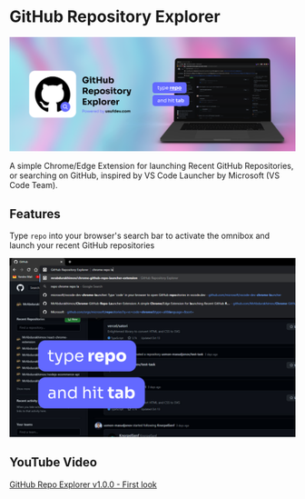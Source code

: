 # GitHub Repository Explorer

![Use the omnibox to open recently opened GitHub repositories](./images/banner.png)

A simple Chrome/Edge Extension for launching Recent GitHub Repositories, or searching on GitHub, inspired by VS Code Launcher by Microsoft (VS Code Team).

## Features

Type `repo` into your browser's search bar to activate the omnibox and launch your recent GitHub repositories

![Use the omnibox to open recently opened GitHub repositories](./screenshot.jpg)

## YouTube Video

[GitHub Repo Explorer v1.0.0 - First look](https://youtu.be/IQCrWWshk3E)

